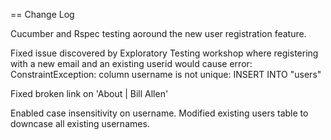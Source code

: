 == Change Log

Cucumber and Rspec testing aoround the new user registration feature.

Fixed issue discovered by Exploratory Testing workshop where registering with a new email and an existing userid would cause error: ConstraintException: column username is not unique: INSERT INTO "users" 

Fixed broken link on 'About | Bill Allen'

Enabled case insensitivity on username. Modified existing users table to downcase all existing usernames.
